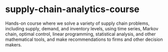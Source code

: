 # supply-chain-analytics-course

Hands-on course where we solve a variety of supply chain problems, including supply, demand, and inventory levels, using time series, Markov chain, optimal control, linear programming, statistical analysis, and other mathematical tools, and make recommendations to firms and other decision makers.
